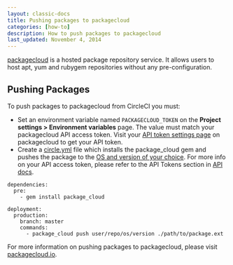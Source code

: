 ```yaml
---
layout: classic-docs
title: Pushing packages to packagecloud
categories: [how-to]
description: How to push packages to packagecloud
last_updated: November 4, 2014
---
```


[packagecloud](https://packagecloud.io) is a hosted package repository service. It allows users to host apt, yum and rubygem repositories without any pre-configuration.

## Pushing Packages

To push packages to packagecloud from CircleCI you must:

  - Set an environment variable named `PACKAGECLOUD_TOKEN` on the **Project settings > Environment variables** page.  The value must match your packagecloud API access token. Visit your [API token settings page](https://packagecloud.io/api_token) on packagecloud to get your API token.
  - Create a [circle.yml](/docs/configuration) file which installs the package_cloud gem and pushes the package to the [OS and version of your choice](https://packagecloud.io/docs/#os_distro_version).
For more info on your API access token, please refer to the API Tokens section in [API docs](https://packagecloud.io/docs/api/#api_tokens).

```
dependencies:
  pre:
    - gem install package_cloud

deployment:
  production:
    branch: master
    commands:
      - package_cloud push user/repo/os/version ./path/to/package.ext
```

For more information on pushing packages to packagecloud, please visit [packagecloud.io](https://packagecloud.io).
